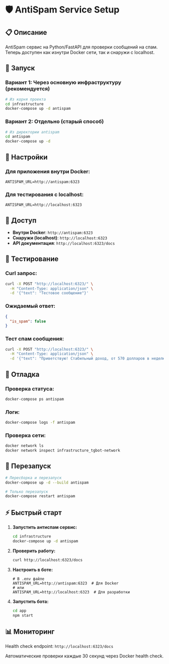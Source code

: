 # 🛡️ AntiSpam Service Setup

## 📋 Описание

AntiSpam сервис на Python/FastAPI для проверки сообщений на спам. Теперь доступен как изнутри Docker сети, так и снаружи с localhost.

## 🚀 Запуск

### Вариант 1: Через основную инфраструктуру (рекомендуется)

```bash
# Из корня проекта
cd infrastructure
docker-compose up -d antispam
```

### Вариант 2: Отдельно (старый способ)

```bash
# Из директории antispam
cd antispam
docker-compose up -d
```

## 🔧 Настройки

### Для приложения внутри Docker:
```env
ANTISPAM_URL=http://antispam:6323
```

### Для тестирования с localhost:
```env
ANTISPAM_URL=http://localhost:6323
```

## 📡 Доступ

- **Внутри Docker**: `http://antispam:6323`
- **Снаружи (localhost)**: `http://localhost:6323`
- **API документация**: `http://localhost:6323/docs`

## 🧪 Тестирование

### Curl запрос:
```bash
curl -X POST "http://localhost:6323/" \
  -H "Content-Type: application/json" \
  -d '{"text": "Тестовое сообщение"}'
```

### Ожидаемый ответ:
```json
{
  "is_spam": false
}
```

### Тест спам сообщения:
```bash
curl -X POST "http://localhost:6323/" \
  -H "Content-Type: application/json" \
  -d '{"text": "Приветствую! Стабильный доход, от 570 долларов в неделю, всё официально. Пишите старт в личные."}'
```

## 🐛 Отладка

### Проверка статуса:
```bash
docker-compose ps antispam
```

### Логи:
```bash
docker-compose logs -f antispam
```

### Проверка сети:
```bash
docker network ls
docker network inspect infrastructure_tgbot-network
```

## 🔄 Перезапуск

```bash
# Пересборка и перезапуск
docker-compose up -d --build antispam

# Только перезапуск
docker-compose restart antispam
```

## ⚡ Быстрый старт

1. **Запустить антиспам сервис:**
   ```bash
   cd infrastructure
   docker-compose up -d antispam
   ```

2. **Проверить работу:**
   ```bash
   curl http://localhost:6323/docs
   ```

3. **Настроить в боте:**
   ```env
   # В .env файле
   ANTISPAM_URL=http://antispam:6323  # Для Docker
   # или
   ANTISPAM_URL=http://localhost:6323  # Для разработки
   ```

4. **Запустить бота:**
   ```bash
   cd app
   npm start
   ```

## 📊 Мониторинг

Health check endpoint: `http://localhost:6323/docs`

Автоматические проверки каждые 30 секунд через Docker health check.
